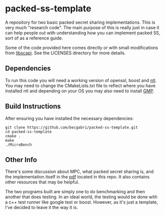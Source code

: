 # packed-ss-template
A repository for two basic packed secret sharing implementations. This is very much "research code". The main purpose of this is really just in case it can help people out with understanding how you can implement packed SS, sort of as a reference guide.

Some of the code provided here comes directly or with small modifications from [libscapi](https://github.com/cryptobiu/libscapi). See the LICENSES directory for more details.

## Dependencies
To run this code you will need a working version of openssl, boost and [ntl](https://libntl.org/). You may need to change the CMakeLists.txt file to reflect where you have installed ntl and depending on your OS you may also need to install [GMP](https://libntl.org/doc/tour-gmp.html).

## Build Instructions 
After ensuring you have installed the necessary dependencies: 

```
git clone https://github.com/becgabri/packed-ss-template.git
cd packed-ss-template
cmake .
make 
./MicroBench
```

## Other Info
There's some discussion about MPC, what packed secret sharing is, and the implementation itself in the [pdf](https://github.com/becgabri/packed-ss-template/blob/main/PackedSecretShareDoc.pdf) located in this repo. It also contains other resources that may be helpful. 

The two programs built are simply one to do benchmarking and then another that does testing. In an ideal world, the testing would be done with a c++ test runner like google test or boost. However, as it's just a template, I've decided to leave it the way it is.  
